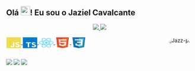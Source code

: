 ## Olá <img src="https://raw.githubusercontent.com/kaueMarques/kaueMarques/master/hi.gif" width="25" height="25">! Eu sou o Jaziel Cavalcante
<div align="center">
  <a href="https://github.com/jazzcavalcante">
  <img height="180em" src="https://github-readme-stats.vercel.app/api?username=jazzcavalcante&show_icons=true&theme=darcula&include_all_commits=true&count_private=true"/>
  <img height="180em" src="https://github-readme-stats.vercel.app/api/top-langs/?username=jazzcavalcante&layout=compact&langs_count=7&theme=darcula"/>
</div>
<div style="display: inline_block"><br>
  <img align="center" alt="Jazz-Js" height="30" width="40" src="https://raw.githubusercontent.com/devicons/devicon/master/icons/javascript/javascript-plain.svg">
  <img align="center" alt="Jazz-Ts" height="30" width="40" src="https://raw.githubusercontent.com/devicons/devicon/master/icons/typescript/typescript-plain.svg">
  <img align="center" alt="Jazz-React" height="30" width="40" src="https://raw.githubusercontent.com/devicons/devicon/master/icons/react/react-original.svg">
  <img align="center" alt="Jazz-HTML" height="30" width="40" src="https://raw.githubusercontent.com/devicons/devicon/master/icons/html5/html5-original.svg">
  <img align="center" alt="Jazz-CSS" height="30" width="40" src="https://raw.githubusercontent.com/devicons/devicon/master/icons/css3/css3-original.svg">
  <img align="right" alt="Jazz-pic" height="150" style="border-radius:50px;" src="https://cdn.discordapp.com/attachments/664614366397726743/893839143732391957/logoRuffles.gif">
</div>
  
  ##
 
<div>
  <a href="https://instagram.com/ojazielcavalcante" target="_blank"><img src="https://img.shields.io/badge/Instagram-E4405F?style=for-the-badge&logo=instagram&logoColor=white" target="_blank"></a>
  <a href = "mailto:ojazielcavalcante@gmail.com"><img src="https://img.shields.io/badge/Gmail-D14836?style=for-the-badge&logo=gmail&logoColor=white" target="_blank"></a>
  <a href="https://www.linkedin.com/in/ojaziel" target="_blank"><img src="https://img.shields.io/badge/-LinkedIn-%230077B5?style=for-the-badge&logo=linkedin&logoColor=white" target="_blank"></a> 
 
  <!--![Snake animation](https://github.com/jazzcavalcante/jazzcavalcante/blob/output/github-contribution-grid-snake.svg)-->
 
</div>
